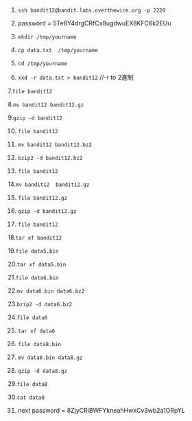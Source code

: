 
1. ```ssh bandit12@bandit.labs.overthewire.org -p 2220```

2. password = 5Te8Y4drgCRfCx8ugdwuEX8KFC6k2EUu

3. ```mkdir /tmp/yourname ```

4. ``` cp data.txt  /tmp/yourname ```

5. ```cd /tmp/yourname```

6. ```xxd -r data.txt > bandit12``` //-r to 2進制

7.```file bandit12```

8.```mv bandit12 bandit12.gz```

9.```gzip -d bandit12```

10. ```file bandit12```

11. ```mv bandit12 bandit12.bz2```

12. ```bzip2 -d bandit12.bz2```

13. ```file bandit12```

14.```mv bandit12  bandit12.gz```

15. ```file bandit12.gz```

16. ```gzip -d bandit12.gz```

17. ```file bandit12```

18.```tar xf bandit12```

19.```file data5.bin```

20.```tar xf data5.bin```

21.```file data6.bin```

22.```mv data6.bin data6.bz2```
 
23.```bzip2 -d data6.bz2```
 
24.```file data6```
 
25. ```tar xf data6```
 
26. ```file data8.bin```
 
27. ```mv data8.bin data8.gz```
 
28. ```gzip -d data8.gz```
 
29.```file data8```
 
30.```cat data8```

31. next password = 8ZjyCRiBWFYkneahHwxCv3wb2a1ORpYL
